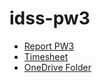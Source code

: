 # idss-pw3

 * [Report PW3](https://latex.tum.de/3435924518krkvhcdtmdry)
 * [Timesheet](https://studentsunimarburgde-my.sharepoint.com/:x:/r/personal/thomas_berner_students_uni-marburg_de/_layouts/15/Doc.aspx?sourcedoc=%7BA7D0F947-DE30-4ED9-9287-8CFCD45AD173%7D&file=Working%20time.xlsx)
 * [OneDrive Folder](https://studentsunimarburgde-my.sharepoint.com/personal/thomas_berner_students_uni-marburg_de/_layouts/15/onedrive.aspx?id=%2Fpersonal%2Fthomas%5Fberner%5Fstudents%5Funi%2Dmarburg%5Fde%2FDocuments%2FMaster%20Wirtschaftsinformatik%2FMaster%20of%20AI%2FIDSS%2FPW3%2DIDSS%2D2122%2DT1%2DTitleOfWork)
